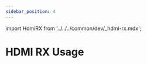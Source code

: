 ```yaml
---
sidebar_position: 4
---
```


import HdmiRX from '../../../common/dev/\_hdmi-rx.mdx';

# HDMI RX Usage

<HdmiRX />
